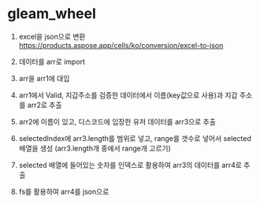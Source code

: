 # gleam_wheel


1. excel을 json으로 변환
https://products.aspose.app/cells/ko/conversion/excel-to-json

2. 데이터를 arr로 import

3. arr을 arr1에 대입

4. arr1에서 Valid, 지갑주소를 검증한 데이터에서 이름(key값으로 사용)과 지갑 주소를 arr2로 추출

5. arr2에 이름이 있고, 디스코드에 입장한 유저 데이터를 arr3으로 추출

6. selectedIndex에 arr3.length를 범위로 넣고, range를 갯수로 넣어서 selected 배열을 생성
  (arr3.length개 중에서 range개 고르기)

7. selected 배열에 들어있는 숫자를 인덱스로 활용하여 arr3의 데이터를 arr4로 추출

8. fs를 활용하여 arr4를 json으로 
